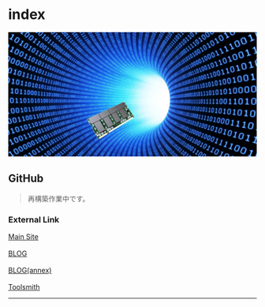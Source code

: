 # index
<img width="720" alt="cover" src="/assets/cover.jpg">

## GitHub

>再構築作業中です。


### External Link

[Main Site](http://watanabe3ti.com)  
<br>
[BLOG](https://watanabe3ti.txt-nifty.com/)  
<br>
[BLOG(annex)](https://wiki.watanabe3ti.com)  
<br>
[Toolsmith](https://toolsmith.watanabe3ti.com)  

---
